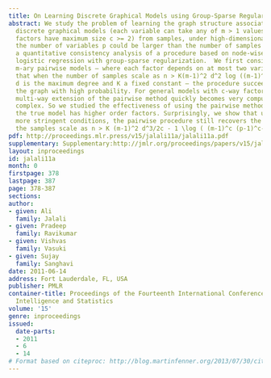 ```yaml
---
title: On Learning Discrete Graphical Models using Group-Sparse Regularization
abstract: We study the problem of learning the graph structure associated with a general
  discrete graphical models (each variable can take any of m > 1 values, the clique
  factors have maximum size c >= 2) from samples, under high-dimensional scaling where
  the number of variables p could be larger than the number of samples n. We provide
  a quantitative consistency analysis of a procedure based on node-wise multi-class
  logistic regression with group-sparse regularization.  We first consider general
  m-ary pairwise models – where each factor depends on at most two variables. We show
  that when the number of samples scale as n > K(m-1)^2 d^2 log ((m-1)^2(p-1)) – where
  d is the maximum degree and K a fixed constant – the procedure succeeds in recovering
  the graph with high probability. For general models with c-way factors, the natural
  multi-way extension of the pairwise method quickly becomes very computationally
  complex. So we studied the effectiveness of using the pairwise method even while
  the true model has higher order factors. Surprisingly, we show that under slightly
  more stringent conditions, the pairwise procedure still recovers the graph structure,  when
  the samples scale as n > K (m-1)^2 d^3/2c - 1 \log ( (m-1)^c (p-1)^c-1 ). [pdf][supplementary]
pdf: http://proceedings.mlr.press/v15/jalali11a/jalali11a.pdf
supplementary: Supplementary:http://jmlr.org/proceedings/papers/v15/jalali11a/jalali11aSupple.pdf
layout: inproceedings
id: jalali11a
month: 0
firstpage: 378
lastpage: 387
page: 378-387
sections: 
author:
- given: Ali
  family: Jalali
- given: Pradeep
  family: Ravikumar
- given: Vishvas
  family: Vasuki
- given: Sujay
  family: Sanghavi
date: 2011-06-14
address: Fort Lauderdale, FL, USA
publisher: PMLR
container-title: Proceedings of the Fourteenth International Conference on Artificial
  Intelligence and Statistics
volume: '15'
genre: inproceedings
issued:
  date-parts:
  - 2011
  - 6
  - 14
# Format based on citeproc: http://blog.martinfenner.org/2013/07/30/citeproc-yaml-for-bibliographies/
---
```

